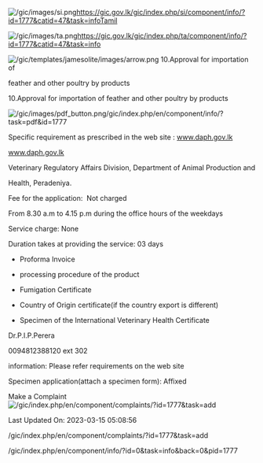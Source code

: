 <!-- Source: https://gic.gov.lk/gic/index.php/en/component/info/?id=1777&catid=47&task=info -->

![/gic/images/si.png](/gic/images/si.png)https://gic.gov.lk/gic/index.php/si/component/info/?id=1777&catid=47&task=infoTamil

![/gic/images/ta.png](/gic/images/ta.png)https://gic.gov.lk/gic/index.php/ta/component/info/?id=1777&catid=47&task=info

![/gic/templates/jamesolite/images/arrow.png](/gic/templates/jamesolite/images/arrow.png) 10.Approval for importation of

feather and other poultry by products

10.Approval for importation of feather and other poultry by products

![/gic/images/pdf_button.png](/gic/images/pdf_button.png)/gic/index.php/en/component/info/?task=pdf&id=1777

Specific requirement as prescribed in the web site : www.daph.gov.lk

www.daph.gov.lk

Veterinary Regulatory Affairs Division, Department of Animal Production and

Health, Peradeniya.

Fee for the application:  Not charged

From 8.30 a.m to 4.15 p.m during the office hours of the weekdays

Service charge: None

Duration takes at providing the service: 03 days

 * Proforma Invoice

 * processing procedure of the product

 * Fumigation Certificate

 * Country of Origin certificate(if the country export is different)

 * Specimen of the International Veterinary Health Certificate

Dr.P.I.P.Perera

0094812388120 ext 302

information: Please refer requirements on the web site

Specimen application(attach a specimen form): Affixed

Make a Complaint ![/gic/index.php/en/component/complaints/?id=1777&task=add](/gic/index.php/en/component/complaints/?id=1777&task=add)

Last Updated On: 2023-03-15 05:08:56

/gic/index.php/en/component/complaints/?id=1777&task=add

/gic/index.php/en/component/info/?id=0&task=info&back=0&pid=1777